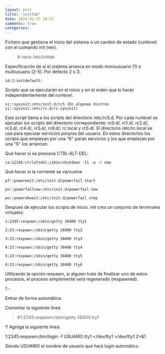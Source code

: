 ```yaml
---
layout: post
title: "inittab"
date: 2014-01-27 18:51
comments: true
categories: 
---
```

Fichero que gestiona el inicio del sistema o un cambio de estado (runlevel) con el comando init (ver).

>\# nano /etc/inittab

Especificación de si el sistema arranca en modo monousuario (1) o multiusuario (2-5). Por defecto 2 o 3:

	id:2:initdefault:

Scripts que se ejecutarán en el inicio y en el orden que lo harán independientemente del runlevel:

	si::sysinit:/etc/init.d/rcS (En algunas distros si::sysinit:/etc/rc.d/rc.sysinit)

Este script llama a los scripts del directorio /etc/rcS.d. Por cada runlevel se ejecutan los scripts del directorio correpondiente: rc0.d/, rc1.d/, rc2.d/, rc3.d/, rc4.d/, rc5.d/, rc6.d/, rc.local y rcS.d/. El directorio /etc/rc.local se usa para ejecutar servicios porpios del usuario. En estos directorios los scripts que empiezan por una "K" paran servicios y los que empiezan por una "S" los arrancan.  

Qué hacer si se presiona CTRL-ALT-DEL:

	ca:12345:ctrlaltdel:/sbin/shutdown -t1 -a -r now

Qué hacer si la corriente se va/vuelve

	pf::powerwait:/etc/init.d/powerfail start

	pn::powerfailnow:/etc/init.d/powerfail now

	po::powerokwait:/etc/init.d/powerfail stop

Despues de ejecutar los scripts de inicio, init crea un conjunto de terminales virtuales:

	1:2345:respawn:/sbin/getty 38400 tty1

	2:23:respawn:/sbin/getty 38400 tty2

	3:23:respawn:/sbin/getty 38400 tty3

	4:23:respawn:/sbin/getty 38400 tty4

	5:23:respawn:/sbin/getty 38400 tty5

	6:23:respawn:/sbin/getty 38400 tty6

Utilizando la opción respawn, si alguien trata de finalizar uno de estos procesos, el proceso simplemente será regenerado (respawned).

1.-

Entrar de forma automática:

Comentar la siguiente línea

>\#1:2345:respawn:/sbin/getty 38400 tty1

Y Agrega la siguiente linea:

1:2345:respawn:/bin/login -f USUARIO tty1 </dev/tty1 >/dev/tty1 2>&1

Siendo USUARIO el nombre de usuario que hará login automático.

